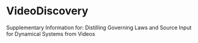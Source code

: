 # VideoDiscovery
Supplementary Information for: Distilling Governing Laws and Source Input for Dynamical Systems from Videos
